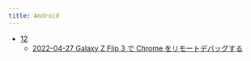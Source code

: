 ```yaml
---
title: Android
---
```



- [12](./12/index.md)
    - [2022-04-27 Galaxy Z Flip 3 で Chrome をリモートデバッグする](./../../../d/2022/04/27/Galaxy_Z_Flip_3_で_Chrome_をリモートデバッグする.md)




